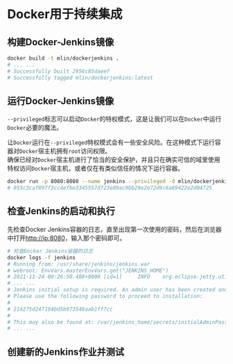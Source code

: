 # Docker用于持续集成

## 构建Docker-Jenkins镜像

```bash
docker build -t mlin/dockerjenkins .
# ... ...
# Successfully built 2956c85daeef
# Successfully tagged mlin/dockerjenkins:latest
```

## 运行Docker-Jenkins镜像

`--privileged`标志可以启动`Docker`的特权模式，这是让我们可以在`Docker`中运行`Docker`必要的魔法。

让`Docker`运行在`--privileged`特权模式会有一些安全风险。在这种模式下运行容器对`Docker`宿主机拥有`root`访问权限。  
确保已经对`Docker`宿主机进行了恰当的安全保护，并且只在确实可信的域里使用特权访问`Docker`宿主机，或者仅在有类似信任的情况下运行容器。

```bash
docker run -p 8080:8080 --name jenkins --privileged -d mlin/dockerjenkins
# 055c3caf897f3cc4efbe3345557d723e89ac9bb29e2e72d9c6a69422e2d04725
```

## 检查Jenkins的启动和执行

先检查Docker Jenkins容器的日志，直至出现第一次使用的密码，然后在浏览器中打开[http://ip:8080](http://ip:8080)，输入那个密码即可。

```bash
# 检查Docker Jenkins容器的日志
docker logs -f jenkins
# Running from: /usr/share/jenkins/jenkins.war
# webroot: EnvVars.masterEnvVars.get("JENKINS_HOME")
# 2021-11-24 00:26:50.488+0000 [id=1]     INFO    org.eclipse.jetty.util.log ... ...
# ... ...
# Jenkins initial setup is required. An admin user has been created and a password generated.
# Please use the following password to proceed to installation:
# 
# 214275d247194bd5b973546aab1ff7cc
# 
# This may also be found at: /var/jenkins_home/secrets/initialAdminPassword
# ... ...
```

## 创建新的Jenkins作业并测试
